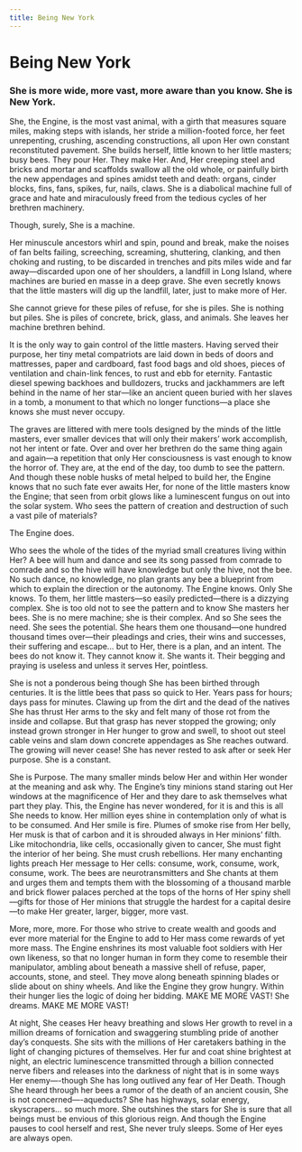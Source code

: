 ```yaml
---
title: Being New York
---
```


# Being New York
### She is more wide, more vast, more aware than you know. She is New York.

She, the Engine, is the most vast animal, with a girth that measures square miles, making steps with islands, her stride a million-footed force, her feet unrepenting, crushing, ascending constructions, all upon Her own constant reconstituted pavement.
She builds herself, little known to her little masters; busy bees. They pour Her. They make Her. And, Her creeping steel and bricks and mortar and scaffolds swallow all the old whole, or painfully birth the new appendages and spines amidst teeth and death: organs, cinder blocks, fins, fans, spikes, fur, nails, claws. She is a diabolical machine full of grace and hate and miraculously freed from the tedious cycles of her brethren machinery.

Though, surely, She is a machine.

Her minuscule ancestors whirl and spin, pound and break, make the noises of fan belts failing, screeching, screaming, shuttering, clanking, and then choking and rusting, to be discarded in trenches and pits miles wide and far away—discarded upon one of her shoulders, a landfill in Long Island, where machines are buried en masse in a deep grave. She even secretly knows that the little masters will dig up the landfill, later, just to make more of Her.

She cannot grieve for these piles of refuse, for she is piles. She is nothing but piles. She is piles of concrete, brick, glass, and animals. She leaves her machine brethren behind.

It is the only way to gain control of the little masters. Having served their purpose, her tiny metal compatriots are laid down in beds of doors and mattresses, paper and cardboard, fast food bags and old shoes, pieces of ventilation and chain-link fences, to rust and ebb for eternity. Fantastic diesel spewing backhoes and bulldozers, trucks and jackhammers are left behind in the name of her star—like an ancient queen buried with her slaves in a tomb, a monument to that which no longer functions—a place she knows she must never occupy.

The graves are littered with mere tools designed by the minds of the little masters, ever smaller devices that will only their makers’ work accomplish, not her intent or fate. Over and over her brethren do the same thing again and again—a repetition that only Her consciousness is vast enough to know the horror of. They are, at the end of the day, too dumb to see the pattern. And though these noble husks of metal helped to build her, the Engine knows that no such fate ever awaits Her, for none of the little masters know the Engine; that seen from orbit glows like a luminescent fungus on out into the solar system. Who sees the pattern of creation and destruction of such a vast pile of materials?

The Engine does.

Who sees the whole of the tides of the myriad small creatures living within Her? A bee will hum and dance and see its song passed from comrade to comrade and so the hive will have knowledge but only the hive, not the bee. No such dance, no knowledge, no plan grants any bee a blueprint from which to explain the direction or the autonomy. The Engine knows. Only She knows. To them, her little masters—so easily predicted—there is a dizzying complex. She is too old not to see the pattern and to know She masters her bees. She is no mere machine; she is their complex. And so She sees the need. She sees the potential. She hears them one thousand—one hundred thousand times over—their pleadings and cries, their wins and successes, their suffering and escape… but to Her, there is a plan, and an intent. The bees do not know it. They cannot know it. She wants it. Their begging and praying is useless and unless it serves Her, pointless.

She is not a ponderous being though She has been birthed through centuries. It is the little bees that pass so quick to Her. Years pass for hours; days pass for minutes. Clawing up from the dirt and the dead of the natives She has thrust Her arms to the sky and felt many of those rot from the inside and collapse. But that grasp has never stopped the growing; only instead grown stronger in Her hunger to grow and swell, to shoot out steel cable veins and slam down concrete appendages as She reaches outward. The growing will never cease! She has never rested to ask after or seek Her purpose. She is a constant.

She is Purpose. The many smaller minds below Her and within Her wonder at the meaning and ask why. The Engine’s tiny minions stand staring out Her windows at the magnificence of Her and they dare to ask themselves what part they play. This, the Engine has never wondered, for it is and this is all She needs to know. Her million eyes shine in contemplation only of what is to be consumed. And Her smile is fire. Plumes of smoke rise from Her belly, Her musk is that of carbon and it is shrouded always in Her minions’ filth. Like mitochondria, like cells, occasionally given to cancer, She must fight the interior of her being. She must crush rebellions. Her many enchanting lights preach Her message to Her cells: consume, work, consume, work, consume, work. The bees are neurotransmitters and She chants at them and urges them and tempts them with the blossoming of a thousand marble and brick flower palaces perched at the tops of the horns of Her spiny shell—gifts for those of Her minions that struggle the hardest for a capital desire—to make Her greater, larger, bigger, more vast.

More, more, more. For those who strive to create wealth and goods and ever more material for the Engine to add to Her mass come rewards of yet more mass. The Engine enshrines its most valuable foot soldiers with Her own likeness, so that no longer human in form they come to resemble their manipulator, ambling about beneath a massive shell of refuse, paper, accounts, stone, and steel. They move along beneath spinning blades or slide about on shiny wheels. And like the Engine they grow hungry. Within their hunger lies the logic of doing her bidding. MAKE ME MORE VAST! She dreams. MAKE ME MORE VAST!

At night, She ceases Her heavy breathing and slows Her growth to revel in a million dreams of fornication and swaggering stumbling pride of another day’s conquests. She sits with the millions of Her caretakers bathing in the light of changing pictures of themselves. Her fur and coat shine brightest at night, an electric luminescence transmitted through a billion connected nerve fibers and releases into the darkness of night that is in some ways Her enemy—-though She has long outlived any fear of Her Death. Though She heard through her bees a rumor of the death of an ancient cousin, She is not concerned—-aqueducts? She has highways, solar energy, skyscrapers… so much more. She outshines the stars for She is sure that all beings must be envious of this glorious reign. And though the Engine pauses to cool herself and rest, She never truly sleeps. Some of Her eyes are always open.